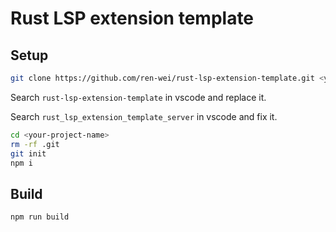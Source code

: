 # Rust LSP extension template

## Setup

```bash
git clone https://github.com/ren-wei/rust-lsp-extension-template.git <your-project-name>
```

Search `rust-lsp-extension-template` in vscode and replace it.

Search `rust_lsp_extension_template_server` in vscode and fix it.

```bash
cd <your-project-name>
rm -rf .git
git init
npm i
```

## Build

```bash
npm run build
```
